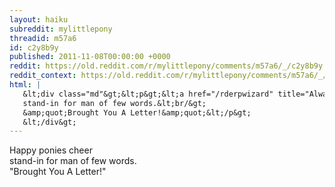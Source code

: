 ```yaml
---
layout: haiku
subreddit: mylittlepony
threadid: m57a6
id: c2y8b9y
published: 2011-11-08T00:00:00 +0000
reddit: https://old.reddit.com/r/mylittlepony/comments/m57a6/_/c2y8b9y
reddit_context: https://old.reddit.com/r/mylittlepony/comments/m57a6/_/c2y8b9y?context=3
html: |
   &lt;div class="md"&gt;&lt;p&gt;&lt;a href="/rderpwizard" title="Always Relevant / You Will Get Your Wings Someday / Paper Bag Princess"&gt;&lt;/a&gt; Happy ponies cheer&lt;br/&gt;
   stand-in for man of few words.&lt;br/&gt;
   &amp;quot;Brought You A Letter!&amp;quot;&lt;/p&gt;
   &lt;/div&gt;
---
```


[](/rderpwizard "Always Relevant / You Will Get Your Wings Someday / Paper Bag Princess") Happy ponies cheer  
stand-in for man of few words.  
"Brought You A Letter!"